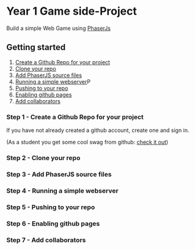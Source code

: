 # Year 1 Game side-Project
Build a simple Web Game using [PhaserJs](https://phaser.io/)


## Getting started

1. [Create a Github Repo for your project](#s1)
0. [Clone your repo](#s2)
0. [Add PhaserJS source files](#s3)
0. [Running a simple webserver](#s4)P
0. [Pushing to your repo](#s5)
0. [Enabling github pages](#s6)
0. [Add collaborators](#s7)


### Step 1 - Create a Github Repo for your project<a name="s1"></a>

If you have not already created a github account, create one and sign in.

(As a student you get some cool swag from github: [check it out](https://education.github.com/pack))



### Step 2 - Clone your repo<a name="s2"></a>

### Step 3 - Add PhaserJS source files<a name="s3"></a>

### Step 4 - Running a simple webserver<a name="s4"></a>

### Step 5 - Pushing to your repo<a name="s5"></a>

### Step 6 - Enabling github pages<a name="s6"></a>

### Step 7 - Add collaborators<a name="s7"></a>





